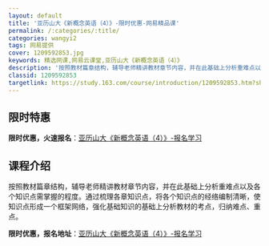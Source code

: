 ```yaml
---
layout: default
title: '亚历山大《新概念英语（4）》-限时优惠-网易精品课'
permalink: /:categories/:title/
categories: wangyi2
tags: 网易提供
cover: 1209592853.jpg
keywords: 精选网课,网易云课堂,亚历山大《新概念英语（4）》
description: '按照教材篇章结构，辅导老师精讲教材章节内容，并在此基础上分析重难点以及各个知识点需掌握的程度。通过梳理各章知识点，将各个'
classid: 1209592853
targetlink: https://study.163.com/course/introduction/1209592853.htm?share=1&shareId=1025206652&utm_campaign=share&utm_medium=iphoneShare&utm_source=&utm_u=1025206652
---
```


## 限时特惠

**限时优惠，火速报名**：[亚历山大《新概念英语（4）》-报名学习](https://study.163.com/course/introduction/1209592853.htm?share=1&shareId=1025206652&utm_campaign=share&utm_medium=iphoneShare&utm_source=&utm_u=1025206652)

## 课程介绍

按照教材篇章结构，辅导老师精讲教材章节内容，并在此基础上分析重难点以及各个知识点需掌握的程度。通过梳理各章知识点，将各个知识点的经络编制清晰，使知识点形成一个框架网络，强化基础知识的基础上分析教材的考点，归纳难点、重点。

**限时优惠，报名地址**：[亚历山大《新概念英语（4）》-报名学习](https://study.163.com/course/introduction/1209592853.htm?share=1&shareId=1025206652&utm_campaign=share&utm_medium=iphoneShare&utm_source=&utm_u=1025206652)

